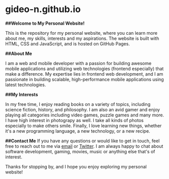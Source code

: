 # gideo-n.github.io

**##Welcome to My Personal Website!**

This is the repository for my personal website, where you can learn more about me, my skills, interests and my aspirations. The website is built with HTML, CSS and JavaScript, and is hosted on GitHub Pages.

**##About Me**

I am a web and mobile developer with a passion for building awesome mobile applications and utilizing web technologies (frontend especially) that make a difference. My expertise lies in frontend web development, and I am passionate in building scalable, high-performance mobile applications using latest technologies.

**##My Interests**

In my free time, I enjoy reading books on a variety of topics, including science fiction, history, and philosophy. I am also an avid gamer and enjoy playing all categories including video games, puzzle games and many more. I have high interest in photograpy as well. I take all kinds of photos especially to make others smile. Finally, I love learning new things, whether it's a new programming language, a new technology, or a new recipe.

**##Contact Me**
If you have any questions or would like to get in touch, feel free to reach out to me via [email](mailto:ggakpetor21@gmail.com) or [Twitter](https://www.linkedin.com/in/gideon-gakpetor-726378211). I am always happy to chat about software development, gaming, movies, music or anything else that's of interest.

Thanks for stopping by, and I hope you enjoy exploring my personal website!